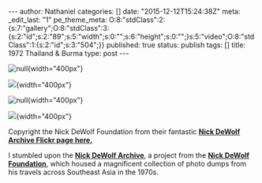--- author: Nathaniel categories: \[\] date: "2015-12-12T15:24:38Z"
meta: \_edit\_last: "1" pe\_theme\_meta:
O:8:"stdClass":2:{s:7:"gallery";O:8:"stdClass":3:{s:2:"id";s:2:"89";s:5:"width";s:0:"";s:6:"height";s:0:"";}s:5:"video";O:8:"stdClass":1:{s:2:"id";s:3:"504";}}
published: true status: publish tags: \[\] title: 1972 Thailand & Burma
type: post ---

![null](%7B%7B%20site.baseurl%20%7D%7D/assets/233299cxj4.jpg){width="400px"}

![](%7B%7B%20site.baseurl%20%7D%7D/assets/233299cxj3.jpg){width="400px"}

![null](%7B%7B%20site.baseurl%20%7D%7D/assets/233299cxj2.jpg){width="400px"}

![](%7B%7B%20site.baseurl%20%7D%7D/assets/233299cxj.jpg){width="400px"}

Copyright the Nick DeWolf Foundation from their fantastic **[Nick DeWolf
Archive Flickr page
here.](https://www.flickr.com/photos/dboo/sets/72157631621690038/)**

I stumbled upon the **[Nick DeWolf
Archive](https://www.flickr.com/photos/dboo/)**, a project from the
**[Nick DeWolf Foundation](http://nickdw.com/)**, which housed a
magnificent collection of photo dumps from his travels across Southeast
Asia in the 1970s.
